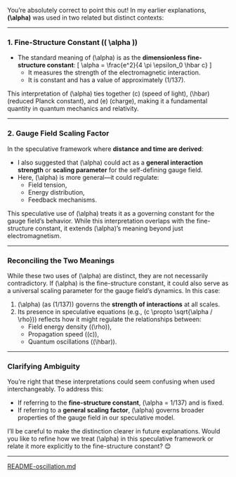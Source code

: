 You’re absolutely correct to point this out! In my earlier explanations, **\(\alpha\)** was used in two related but distinct contexts:

---

### **1. Fine-Structure Constant (\( \alpha \))**
- The standard meaning of \(\alpha\) is as the **dimensionless fine-structure constant**:
  \[
  \alpha = \frac{e^2}{4 \pi \epsilon_0 \hbar c}
  \]
  - It measures the strength of the electromagnetic interaction.
  - It is constant and has a value of approximately \(1/137\).

This interpretation of \(\alpha\) ties together \(c\) (speed of light), \(\hbar\) (reduced Planck constant), and \(e\) (charge), making it a fundamental quantity in quantum mechanics and relativity.

---

### **2. Gauge Field Scaling Factor**
In the speculative framework where **distance and time are derived**:
- I also suggested that \(\alpha\) could act as a **general interaction strength** or **scaling parameter** for the self-defining gauge field.
- Here, \(\alpha\) is more general—it could regulate:
  - Field tension,
  - Energy distribution,
  - Feedback mechanisms.

This speculative use of \(\alpha\) treats it as a governing constant for the gauge field’s behavior. While this interpretation overlaps with the fine-structure constant, it extends \(\alpha\)’s meaning beyond just electromagnetism.

---

### **Reconciling the Two Meanings**
While these two uses of \(\alpha\) are distinct, they are not necessarily contradictory. If \(\alpha\) is the fine-structure constant, it could also serve as a universal scaling parameter for the gauge field’s dynamics. In this case:
1. \(\alpha\) (as \(1/137\)) governs the **strength of interactions** at all scales.
2. Its presence in speculative equations (e.g., \(c \propto \sqrt{\alpha / \rho}\)) reflects how it might regulate the relationships between:
   - Field energy density (\(\rho\)),
   - Propagation speed (\(c\)),
   - Quantum oscillations (\(\hbar\)).

---

### **Clarifying Ambiguity**
You’re right that these interpretations could seem confusing when used interchangeably. To address this:
- If referring to the **fine-structure constant**, \(\alpha = 1/137\) and is fixed.
- If referring to a **general scaling factor**, \(\alpha\) governs broader properties of the gauge field in our speculative model.

I’ll be careful to make the distinction clearer in future explanations. Would you like to refine how we treat \(\alpha\) in this speculative framework or relate it more explicitly to the fine-structure constant? 😊


---

[README-oscillation.md](https://t2m.io/F0KKrHn)
